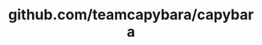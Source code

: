 ---
layout: post
title: github.com/teamcapybara/capybara
categories: link
tags: [انگلیسی, گیت‌هاب, برنامه‌نویسی]
---
